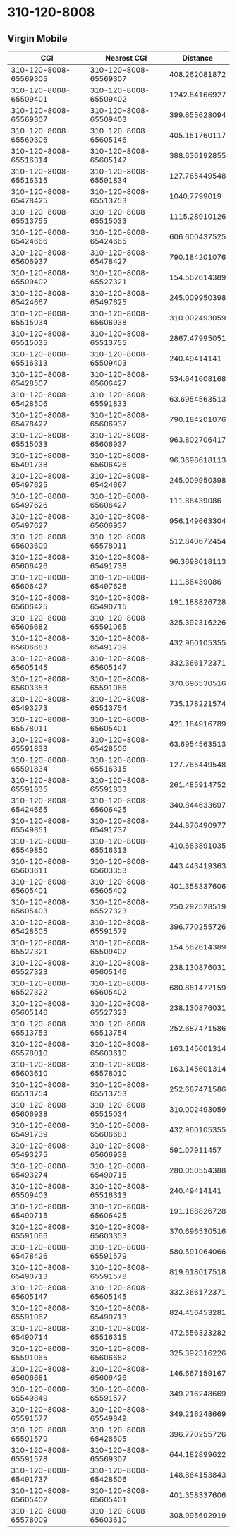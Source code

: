 # 310-120-8008
## Virgin Mobile


| CGI | Nearest CGI | Distance |
|-----|-------------|----------|
| 310-120-8008-65569305 | 310-120-8008-65569307 | 408.262081872 |
| 310-120-8008-65509401 | 310-120-8008-65509402 | 1242.84166927 |
| 310-120-8008-65569307 | 310-120-8008-65509403 | 399.655628094 |
| 310-120-8008-65569306 | 310-120-8008-65605146 | 405.151760117 |
| 310-120-8008-65516314 | 310-120-8008-65605147 | 388.636192855 |
| 310-120-8008-65516315 | 310-120-8008-65591834 | 127.765449548 |
| 310-120-8008-65478425 | 310-120-8008-65513753 | 1040.7799019 |
| 310-120-8008-65513755 | 310-120-8008-65515033 | 1115.28910126 |
| 310-120-8008-65424666 | 310-120-8008-65424665 | 606.600437525 |
| 310-120-8008-65606937 | 310-120-8008-65478427 | 790.184201076 |
| 310-120-8008-65509402 | 310-120-8008-65527321 | 154.562614389 |
| 310-120-8008-65424667 | 310-120-8008-65497625 | 245.009950398 |
| 310-120-8008-65515034 | 310-120-8008-65606938 | 310.002493059 |
| 310-120-8008-65515035 | 310-120-8008-65513755 | 2867.47995051 |
| 310-120-8008-65516313 | 310-120-8008-65509403 | 240.49414141 |
| 310-120-8008-65428507 | 310-120-8008-65606427 | 534.641608168 |
| 310-120-8008-65428506 | 310-120-8008-65591833 | 63.6954563513 |
| 310-120-8008-65478427 | 310-120-8008-65606937 | 790.184201076 |
| 310-120-8008-65515033 | 310-120-8008-65606937 | 963.802706417 |
| 310-120-8008-65491738 | 310-120-8008-65606426 | 96.3698618113 |
| 310-120-8008-65497625 | 310-120-8008-65424667 | 245.009950398 |
| 310-120-8008-65497626 | 310-120-8008-65606427 | 111.88439086 |
| 310-120-8008-65497627 | 310-120-8008-65606937 | 956.149663304 |
| 310-120-8008-65603609 | 310-120-8008-65578011 | 512.840672454 |
| 310-120-8008-65606426 | 310-120-8008-65491738 | 96.3698618113 |
| 310-120-8008-65606427 | 310-120-8008-65497626 | 111.88439086 |
| 310-120-8008-65606425 | 310-120-8008-65490715 | 191.188826728 |
| 310-120-8008-65606682 | 310-120-8008-65591065 | 325.392316226 |
| 310-120-8008-65606683 | 310-120-8008-65491739 | 432.960105355 |
| 310-120-8008-65605145 | 310-120-8008-65605147 | 332.366172371 |
| 310-120-8008-65603353 | 310-120-8008-65591066 | 370.696530516 |
| 310-120-8008-65493273 | 310-120-8008-65513754 | 735.178221574 |
| 310-120-8008-65578011 | 310-120-8008-65605401 | 421.184916789 |
| 310-120-8008-65591833 | 310-120-8008-65428506 | 63.6954563513 |
| 310-120-8008-65591834 | 310-120-8008-65516315 | 127.765449548 |
| 310-120-8008-65591835 | 310-120-8008-65591833 | 261.485914752 |
| 310-120-8008-65424665 | 310-120-8008-65606425 | 340.844633697 |
| 310-120-8008-65549851 | 310-120-8008-65491737 | 244.876490977 |
| 310-120-8008-65549850 | 310-120-8008-65516313 | 410.683891035 |
| 310-120-8008-65603611 | 310-120-8008-65603353 | 443.443419363 |
| 310-120-8008-65605401 | 310-120-8008-65605402 | 401.358337606 |
| 310-120-8008-65605403 | 310-120-8008-65527323 | 250.292528519 |
| 310-120-8008-65428505 | 310-120-8008-65591579 | 396.770255726 |
| 310-120-8008-65527321 | 310-120-8008-65509402 | 154.562614389 |
| 310-120-8008-65527323 | 310-120-8008-65605146 | 238.130876031 |
| 310-120-8008-65527322 | 310-120-8008-65605402 | 680.881472159 |
| 310-120-8008-65605146 | 310-120-8008-65527323 | 238.130876031 |
| 310-120-8008-65513753 | 310-120-8008-65513754 | 252.687471586 |
| 310-120-8008-65578010 | 310-120-8008-65603610 | 163.145601314 |
| 310-120-8008-65603610 | 310-120-8008-65578010 | 163.145601314 |
| 310-120-8008-65513754 | 310-120-8008-65513753 | 252.687471586 |
| 310-120-8008-65606938 | 310-120-8008-65515034 | 310.002493059 |
| 310-120-8008-65491739 | 310-120-8008-65606683 | 432.960105355 |
| 310-120-8008-65493275 | 310-120-8008-65606938 | 591.07911457 |
| 310-120-8008-65493274 | 310-120-8008-65490715 | 280.050554388 |
| 310-120-8008-65509403 | 310-120-8008-65516313 | 240.49414141 |
| 310-120-8008-65490715 | 310-120-8008-65606425 | 191.188826728 |
| 310-120-8008-65591066 | 310-120-8008-65603353 | 370.696530516 |
| 310-120-8008-65478426 | 310-120-8008-65591579 | 580.591064066 |
| 310-120-8008-65490713 | 310-120-8008-65591578 | 819.618017518 |
| 310-120-8008-65605147 | 310-120-8008-65605145 | 332.366172371 |
| 310-120-8008-65591067 | 310-120-8008-65490713 | 824.456453281 |
| 310-120-8008-65490714 | 310-120-8008-65516315 | 472.556323282 |
| 310-120-8008-65591065 | 310-120-8008-65606682 | 325.392316226 |
| 310-120-8008-65606681 | 310-120-8008-65606426 | 146.667159167 |
| 310-120-8008-65549849 | 310-120-8008-65591577 | 349.216248669 |
| 310-120-8008-65591577 | 310-120-8008-65549849 | 349.216248669 |
| 310-120-8008-65591579 | 310-120-8008-65428505 | 396.770255726 |
| 310-120-8008-65591578 | 310-120-8008-65569307 | 644.182899622 |
| 310-120-8008-65491737 | 310-120-8008-65428506 | 148.864153843 |
| 310-120-8008-65605402 | 310-120-8008-65605401 | 401.358337606 |
| 310-120-8008-65578009 | 310-120-8008-65603610 | 308.995692919 |
